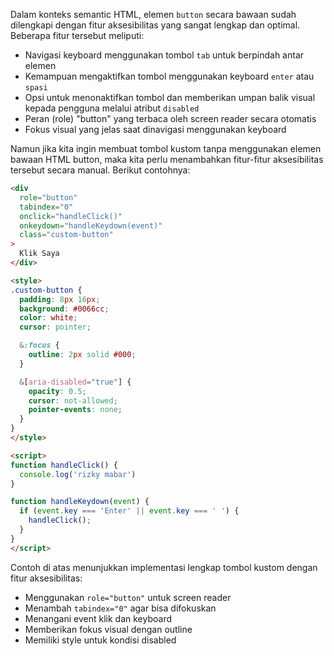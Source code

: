 Dalam konteks semantic HTML, elemen `button` secara bawaan sudah dilengkapi dengan fitur aksesibilitas yang sangat lengkap dan optimal. Beberapa fitur tersebut meliputi:
- Navigasi keyboard menggunakan tombol `tab` untuk berpindah antar elemen
- Kemampuan mengaktifkan tombol menggunakan keyboard `enter` atau `spasi`
- Opsi untuk menonaktifkan tombol dan memberikan umpan balik visual kepada pengguna melalui atribut `disabled`
- Peran (role) "button" yang terbaca oleh screen reader secara otomatis
- Fokus visual yang jelas saat dinavigasi menggunakan keyboard

Namun jika kita ingin membuat tombol kustom tanpa menggunakan elemen bawaan HTML button, maka kita perlu menambahkan fitur-fitur aksesibilitas tersebut secara manual. Berikut contohnya:

```html
<div
  role="button"
  tabindex="0"
  onclick="handleClick()"
  onkeydown="handleKeydown(event)"
  class="custom-button"
>
  Klik Saya
</div>

<style>
.custom-button {
  padding: 8px 16px;
  background: #0066cc;
  color: white;
  cursor: pointer;

  &:focus {
    outline: 2px solid #000;
  }

  &[aria-disabled="true"] {
    opacity: 0.5;
    cursor: not-allowed;
    pointer-events: none;
  }
}
</style>

<script>
function handleClick() {
  console.log('rizky mabar')
}

function handleKeydown(event) {
  if (event.key === 'Enter' || event.key === ' ') {
    handleClick();
  }
}
</script>
```

Contoh di atas menunjukkan implementasi lengkap tombol kustom dengan fitur aksesibilitas:
- Menggunakan `role="button"` untuk screen reader
- Menambah `tabindex="0"` agar bisa difokuskan
- Menangani event klik dan keyboard
- Memberikan fokus visual dengan outline
- Memiliki style untuk kondisi disabled
